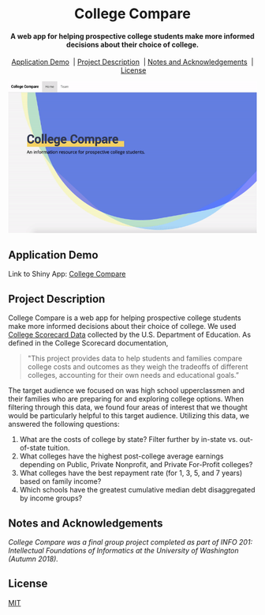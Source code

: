 <h1 align="center">College Compare</h1>

<h4 align="center">A web app for helping prospective college students make more informed decisions about their choice of college.</h4>

<p align="center">
  <a href="#application-demo">Application Demo</a>
  &nbsp;|&nbsp;<a href="#project-description">Project Description</a>
  &nbsp;|&nbsp;<a href="#notes-and-acknowledgements">Notes and Acknowledgements</a>
  &nbsp;|&nbsp;<a href="#license">License</a>
</p>

<div align="center"><img src="assets/homepage.gif"/></div>

## Application Demo

Link to Shiny App: [College Compare](https://hawkticehurst.shinyapps.io/College_Compare/)

## Project Description

College Compare is a web app for helping prospective college students make more informed decisions about their choice of college. We used [College Scorecard Data](https://collegescorecard.ed.gov/data/) collected by the U.S. Department of Education. As defined in the College Scorecard documentation,

> "This project provides data to help students and families compare college costs and outcomes as they weigh the tradeoffs of different colleges, accounting for their own needs and educational goals.” 

The target audience we focused on was high school upperclassmen and their families who are preparing for and exploring college options. When filtering through this data, we found four areas of interest that we thought would be particularly helpful to this target audience. Utilizing this data, we answered the following questions:

1. What are the costs of college by state? Filter further by in-state vs. out-of-state tuition.
2. What colleges have the highest post-college average earnings depending on Public, Private Nonprofit, and Private For-Profit colleges?
3. What colleges have the best repayment rate (for 1, 3, 5, and 7 years) based on family income?
4. Which schools have the greatest cumulative median debt disaggregated by income groups?

## Notes and Acknowledgements

_College Compare was a final group project completed as part of INFO 201: Intellectual Foundations of Informatics at the University of Washington (Autumn 2018)._

## License

[MIT](LICENSE)
